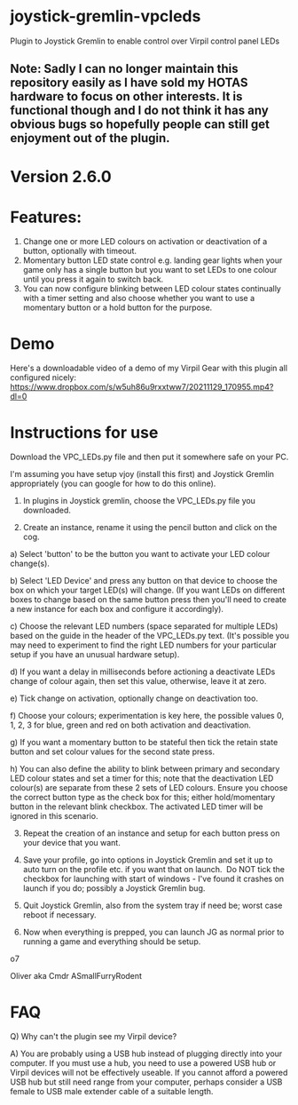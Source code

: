 # joystick-gremlin-vpcleds
Plugin to Joystick Gremlin to enable control over Virpil control panel LEDs

## Note: Sadly I can no longer maintain this repository easily as I have sold my HOTAS hardware to focus on other interests.  It is functional though and I do not think it has any obvious bugs so hopefully people can still get enjoyment out of the plugin.

# Version 2.6.0

# Features: 
1) Change one or more LED colours on activation or deactivation of a button, optionally with timeout.
2) Momentary button LED state control e.g. landing gear lights when your game only has a single button but you want to set LEDs to one colour until you press it again to switch back.
3) You can now configure blinking between LED colour states continually with a timer setting and also choose whether you want to 
use a momentary button or a hold button for the purpose.

# Demo
Here's a downloadable video of a demo of my Virpil Gear with this plugin all configured nicely:
https://www.dropbox.com/s/w5uh86u9rxxtww7/20211129_170955.mp4?dl=0

# Instructions for use
Download the VPC_LEDs.py file and then put it somewhere safe on your PC.

I'm assuming you have setup vjoy (install this first) and Joystick Gremlin appropriately (you can google for how to do this online).

1) In plugins in Joystick gremlin, choose the VPC_LEDs.py file you downloaded.

2) Create an instance, rename it using the pencil button and click on the cog.

a) Select 'button' to be the button you want to activate your LED colour change(s).

b) Select 'LED Device' and press any button on that device to choose the box on which your target LED(s) will change.  (If you want LEDs on different boxes to change based on the same button press then you'll need to create a new instance for each box and configure it accordingly).

c) Choose the relevant LED numbers (space separated for multiple LEDs) based on the guide in the header of the VPC_LEDs.py text.
(It's possible you may need to experiment to find the right LED numbers for your particular setup if you have an unusual hardware setup).

d) If you want a delay in milliseconds before actioning a deactivate LEDs change of colour again, then set this value, otherwise, leave it at zero.

e) Tick change on activation, optionally change on deactivation too.

f) Choose your colours; experimentation is key here, the possible values 0, 1, 2, 3 for blue, green and red on both activation and deactivation.

g) If you want a momentary button to be stateful then tick the retain state button and set colour values for the second state press.

h) You can also define the ability to blink between primary and secondary LED colour states and set a timer for this; note that the deactivation LED colour(s) are separate from these 2 sets of LED colours.  Ensure you choose the correct button type as the check box for this; either hold/momentary button in the relevant blink checkbox.  The activated LED timer will be ignored in this scenario.

3) Repeat the creation of an instance and setup for each button press on your device that you want.

4) Save your profile, go into options in Joystick Gremlin and set it up to auto turn on the profile etc. if you want that on launch.  Do NOT tick the checkbox for launching with start of windows - I've found it crashes on launch if you do; possibly a Joystick Gremlin bug.

5) Quit Joystick Gremlin, also from the system tray if need be; worst case reboot if necessary.

6) Now when everything is prepped, you can launch JG as normal prior to running a game and everything should be setup.

o7

Oliver aka Cmdr ASmallFurryRodent

# FAQ
Q) Why can't the plugin see my Virpil device?

A) You are probably using a USB hub instead of plugging directly into your computer.  If you must use a hub, you need to use a powered USB hub or Virpil devices will not be effectively useable.  If you cannot afford a powered USB hub but still need range from your computer, perhaps consider a USB female to USB male extender cable of a suitable length.

